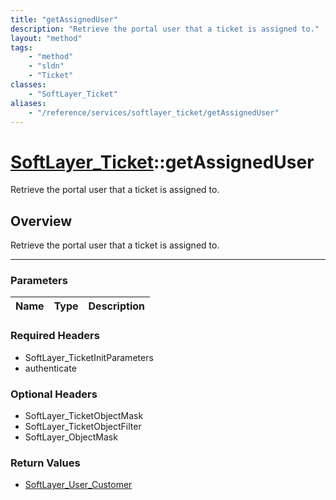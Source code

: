 ```yaml
---
title: "getAssignedUser"
description: "Retrieve the portal user that a ticket is assigned to."
layout: "method"
tags:
    - "method"
    - "sldn"
    - "Ticket"
classes:
    - "SoftLayer_Ticket"
aliases:
    - "/reference/services/softlayer_ticket/getAssignedUser"
---
```

# [SoftLayer_Ticket](/reference/services/SoftLayer_Ticket)::getAssignedUser


Retrieve the portal user that a ticket is assigned to.


## Overview 
Retrieve the portal user that a ticket is assigned to.

-----

### Parameters 
|Name | Type | Description |
| --- | --- | --- |


### Required Headers
* SoftLayer_TicketInitParameters
* authenticate


### Optional Headers
* SoftLayer_TicketObjectMask
* SoftLayer_TicketObjectFilter
* SoftLayer_ObjectMask

### Return Values
* <a href='/reference/datatypes/SoftLayer_User_Customer'>SoftLayer_User_Customer </a>




